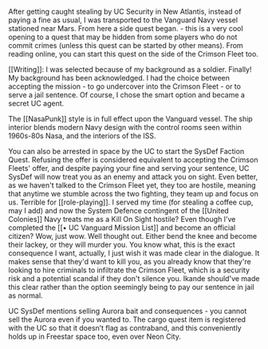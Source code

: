After getting caught stealing by UC Security in New Atlantis, instead of paying a fine as usual, I was transported to the Vanguard Navy vessel stationed near Mars. From here a side quest began. - this is a very cool opening to a quest that may be hidden from some players who do not commit crimes (unless this quest can be started by other means).
	From reading online, you can start this quest on the side of the Crimson Fleet too.

[[Writing]]: I was selected because of my background as a soldier. Finally! My background has been acknowledged. I had the choice between accepting the mission - to go undercover into the Crimson Fleet - or to serve a jail sentence. Of course, I chose the smart option and became a secret UC agent.

The [[NasaPunk]] style is in full effect upon the Vanguard vessel. The ship interior blends modern Navy design with the control rooms seen within 1960s-80s Nasa, and the interiors of the ISS.  

You can also be arrested in space by the UC to start the SysDef Faction Quest. 
Refusing the offer is considered equivalent to accepting the Crimson Fleets' offer, and despite paying your fine and serving your sentence, UC SysDef will now treat you as an enemy and attack you on sight. Even better, as we haven't talked to the Crimson Fleet yet, they too are hostile, meaning that anytime we stumble across the two fighting, they team up and focus on us.
Terrible for [[role-playing]]. I served my time (for stealing a coffee cup, may I add) and now the System Defence contingent of the [[United Colonies]] Navy treats me as a Kill On Sight hostile? 
Even though I’ve completed the [[• UC Vanguard Mission List]] and become an official citizen? Wow, just wow. Well thought out. Either bend the knee and become their lackey, or they will murder you. 
	You know what, this is the exact consequence I want, actually, I just wish it was made clear in the dialogue. It makes sense that they'd want to kill you, as you already know that they're looking to hire criminals to infiltrate the Crimson Fleet, which is a security risk and a potential scandal if they don't silence you. Ikande should've made this clear rather than the option seemingly being to pay our sentence in jail as normal.

UC SysDef mentions selling Aurora bait and consequences - you cannot sell the Aurora even if you wanted to. The cargo quest item is registered with the UC so that it doesn’t flag as contraband, and this conveniently holds up in Freestar space too, even over Neon City.

